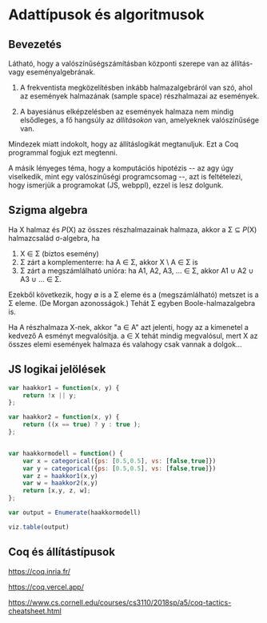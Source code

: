 # Adattípusok és algoritmusok

## Bevezetés

Látható, hogy a valószínűségszámításban központi szerepe van az állítás- vagy eseményalgebrának. 

1. A frekventista megközelítésben inkább halmazalgebráról van szó, ahol az események halmazának (sample space) részhalmazai az események. 

2. A bayesiánus elképzelésben az események halmaza nem mindig elsődleges, a fő hangsúly az _állításokon_ van, amelyeknek valószínűsége van. 

Mindezek miatt indokolt, hogy az állításlogikát megtanuljuk. Ezt a Coq programmal fogjuk ezt megtenni. 

A másik lényeges téma, hogy a komputációs hipotézis -- az agy úgy viselkedik, mint egy valószínűségi programcsomag --, azt is feltételezi, hogy ismerjük a programokat (JS, webppl), ezzel is lesz dolgunk.

## Szigma algebra

Ha X halmaz és _P_(X) az összes részhalmazainak halmaza, akkor a Σ ⊆ _P_(X) halmazcsalád σ-algebra, ha

1. X ∈ Σ (biztos esemény)
2. Σ zárt a komplementerre: ha A ∈ Σ, akkor X \ A ∈ Σ is
3. Σ zárt a megszámlálható unióra: ha  A1, A2, A3, ... ∈ Σ, akkor A1 ∪ A2 ∪ A3 ∪ … ∈ Σ.

Ezekből következik, hogy ∅ is a Σ eleme és a (megszámlálható) metszet is a Σ eleme. (De Morgan azonosságok.) Tehát Σ egyben Boole-halmazalgebra is.

Ha A részhalmaza X-nek, akkor "a ∈ A" azt jelenti, hogy az a kimenetel a kedvező A esményt megvalósítja. a ∈ X tehát mindig megvalósul, mert X az összes elemi események halmaza és valahogy csak vannak a dolgok...

## JS logikai jelölések

````javascript
var haakkor1 = function(x, y) {
    return !x || y;
};

var haakkor2 = function(x, y) {
    return ((x == true) ? y : true );
};


var haakkormodell = function() {
    var x = categorical({ps: [0.5,0.5], vs: [false,true]})
    var y = categorical({ps: [0.5,0.5], vs: [false,true]})
    var z = haakkor1(x,y)
    var w = haakkor2(x,y)
    return [x,y, z, w];
};

var output = Enumerate(haakkormodell)

viz.table(output)
````

## Coq és állítástípusok

https://coq.inria.fr/

https://coq.vercel.app/

https://www.cs.cornell.edu/courses/cs3110/2018sp/a5/coq-tactics-cheatsheet.html


